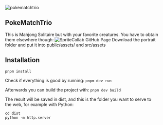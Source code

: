 
![pokematchtrio](https://github.com/user-attachments/assets/fe1c9dba-592a-4460-b0d7-c6b6e7823a3e)


## PokeMatchTrio

This is Mahjong Solitaire but with your favorite creatures.
You have to obtain them elsewhere though: ![SpriteCollab GitHub Page]([https://github.com/user-attachments/assets/fe1c9dba-592a-4460-b0d7-c6b6e7823a3e](https://github.com/PMDCollab/SpriteCollab))
Download the portrait folder and put it into public/assets/ and src/assets

## Installation
```pnpm install```

Check if everything is good by running:
```pnpm dev run```

Afterwards you can build the project with:
```pnpm dev build```

The result will be saved in dist, and this is the folder you want to serve to the web, for example with Python:
```
cd dist
python -m http.server
```

